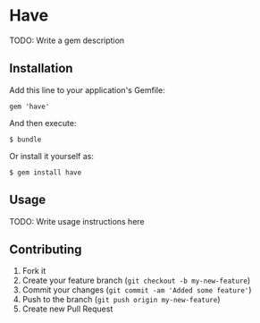 # Have

TODO: Write a gem description

## Installation

Add this line to your application's Gemfile:

    gem 'have'

And then execute:

    $ bundle

Or install it yourself as:

    $ gem install have

## Usage

TODO: Write usage instructions here

## Contributing

1. Fork it
2. Create your feature branch (`git checkout -b my-new-feature`)
3. Commit your changes (`git commit -am 'Added some feature'`)
4. Push to the branch (`git push origin my-new-feature`)
5. Create new Pull Request
